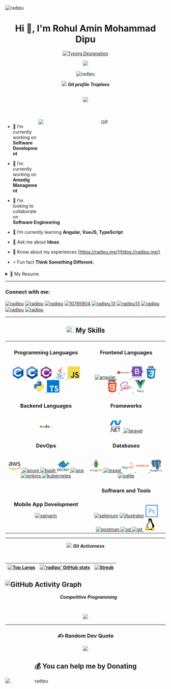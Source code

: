 <p align="left"> <img src="https://radipu.me/images/Do%20Something%20Great.jpeg" alt="radipu" /> </p>

<h1 align="center">Hi 👋, I'm Rohul Amin Mohammad Dipu</h1>
<p align="center">
  <a href="https://git.io/typing-svg"><img src="https://readme-typing-svg.herokuapp.com?font=Comic+Sans+MS&pause=1000&color=29F792&center=true&vCenter=true&width=435&lines=Software+Engineer;.NET+Developer;Full+Stack+Web+and+Desktop+App+Developer;Designer;Freelancer;Author;Techie" alt="Typing Designation" /></a>
</p>

<p align="center"><img src="https://media.giphy.com/media/zhYSVCirREeIZtONCI/giphy.gif" height="100" /></p>

<p align="center"> <img src="https://komarev.com/ghpvc/?username=radipu&label=Profile%20views&color=0e75b6&style=flat" alt="radipu" /> </p>

<div align="center">
<p align="center"><img src="https://media.giphy.com/media/QaMcXSekUWx7aogAUr/giphy.gif" width="30" />&nbsp;<i><b>Git profile Trophies</b></i></p><br>
<img src="https://github-profile-trophy.vercel.app/?username=radipu&theme=juicyfresh&no-bg=true" />
</div>

<br>
<br>
<br>

<a target="_blank" align="center">
  <img align="right" top="500" height="300" width="400" alt="GIF" src="https://media.giphy.com/media/SWoSkN6DxTszqIKEqv/giphy.gif">
</a>

- 🔭 I’m currently working on **Software Development**

- 🔭 I’m currently working on **Amedig Management**

- 👯 I’m looking to collaborate on **Software Engineering**

- 🌱 I’m currently learning **Angular, VueJS, TypeScript**

- 💬 Ask me about **Ideas**

- 📄 Know about my experiences [https://radipu.me/](https://radipu.me/)

- ⚡ Fun fact **Think Something Different.**

<details>
  <summary>📃 My Resume</summary>


## Experience

<img align="right" src="https://img.shields.io/badge/SQL%20Server-CC2927?logo=microsoft-sql-server&logoColor=white" />
<img align="right" src="https://img.shields.io/badge/javascript-%23323330.svg?style=badge&logo=javascript&logoColor=%23F7DF1E" />
<img align="right" src="https://img.shields.io/badge/css3-%231572B6.svg?style=badge&logo=css3&logoColor=white" />
<img align="right" src="https://img.shields.io/badge/html5-%23E34F26.svg?style=badge&logo=html5&logoColor=white" />
<img align="right" src="https://img.shields.io/badge/Github-181717?logo=github&logoColor=white" />
<img align="right" src="https://img.shields.io/badge/azure-%230072C6.svg?&logo=microsoftazure&logoColor=white" />
<img align="right" src="https://img.shields.io/badge/.NET-5C2D91?&logo=.net&logoColor=white" />

- 👨‍💻 **Software Developer**\
📆 Aug 2022 - present\
📍 **Gulf State Software** - Dhaka, Bangladesh

<img align="right" src="https://img.shields.io/badge/Xamarin%20Forms-3498DB?logo=xamarin&logoColor=white" />
<img align="right" src="https://img.shields.io/badge/SQL%20Server-CC2927?logo=microsoft-sql-server&logoColor=white" />
<img align="right" src="https://img.shields.io/badge/AWS-%23FF9900.svg?style=badge&logo=amazon-aws&logoColor=white" />
<img align="right" src="https://img.shields.io/badge/javascript-%23323330.svg?style=badge&logo=javascript&logoColor=%23F7DF1E" />
<img align="right" src="https://img.shields.io/badge/css3-%231572B6.svg?style=badge&logo=css3&logoColor=white" />
<img align="right" src="https://img.shields.io/badge/html5-%23E34F26.svg?style=badge&logo=html5&logoColor=white" />
<img align="right" src="https://img.shields.io/badge/MySQL-green?&logo=mysql" />
<img align="right" src="https://img.shields.io/badge/laravel-%23FF2D20.svg?style=badge&logo=laravel&logoColor=white" />
<img align="right" src="https://img.shields.io/badge/Github-181717?logo=github&logoColor=white" />
<img align="right" src="https://img.shields.io/badge/.NET%20Core-5C2D91?style=badge&logo=.net&logoColor=white" />
<img align="right" src="https://img.shields.io/badge/.NET-5C2D91?&logo=.net&logoColor=white" />

- 👨‍💻 **Software Engineer**\
📆 Jan 2022 - Jul 2022\
📍 **CureTech** - Dhaka, Bangladesh
  
<img align="right" src="https://img.shields.io/badge/Slack-4A154B?logo=slack&logoColor=white" />
<img align="right" src="https://img.shields.io/badge/MySQL-green?&logo=mysql" />
<img align="right" src="https://img.shields.io/badge/Github-181717?logo=github&logoColor=white" />
<img align="right" src="https://img.shields.io/badge/.NET-5C2D91?&logo=.net&logoColor=white" />
<img align="right" src="https://img.shields.io/badge/C Sharp-239120?logo=c-sharp&logoColor=white" />
<img align="right" src="https://img.shields.io/badge/DevExpress-FF5722?style=badge&logo=devexpress&logoColor=black" />

- 👨‍💻 **Software Engineer**\
📆 Aug 2021 - Jan 2022\
📍 **Ginilab Limited** - Sunderland, UK

<img align="right" src="https://img.shields.io/badge/SQL%20Server-CC2927?logo=microsoft-sql-server&logoColor=white" />
<img align="right" src="https://img.shields.io/badge/javascript-%23323330.svg?style=badge&logo=javascript&logoColor=%23F7DF1E" />
<img align="right" src="https://img.shields.io/badge/Github-181717?logo=github&logoColor=white" />
<img align="right" src="https://img.shields.io/badge/.NET%20Core-5C2D91?style=badge&logo=.net&logoColor=white" />
<img align="right" src="https://img.shields.io/badge/C Sharp-239120?logo=c-sharp&logoColor=white" />
<img align="right" src="https://img.shields.io/badge/css3-1572B6?logo=css3&logoColor=white" />
<img align="right" src="https://img.shields.io/badge/bootstrap-563D7C?logo=bootstrap&logoColor=white" />

- 👨‍💻 **Software Engineer**\
📆 Feb 2021 - Jun 2021\
📍 **OurEdu** - Dhaka, Bangladesh

- 👨‍💻 **Head of IT**\
📆 Jan 2015 - Jan 2021\
📍 **Bangladesh Study Forum** - Dhaka, Bangladesh

 ## Projects At A Glance
  
|S/N| Project Name | Technologies  | Company  |
| :---: | :---     |  :---      |  :---      |
|1| Warehouse Management ([Live](https://a.n-1.info)) | ![Angular](https://img.shields.io/badge/angular-%23DD0031.svg?&logo=angular&logoColor=white) ![.net](https://img.shields.io/badge/.NET-5C2D91?&logo=.net&logoColor=white) ![Azure](https://img.shields.io/badge/azure-%230072C6.svg?logo=microsoftazure&logoColor=white) ![javascript](https://img.shields.io/badge/javascript-%23323330.svg?style=badge&logo=javascript&logoColor=%23F7DF1E) ![JWT](https://img.shields.io/badge/JWT-black?logo=JSON%20web%20tokens) ![sqlserver](https://img.shields.io/badge/SQL%20Server-CC2927?logo=microsoft-sql-server&logoColor=white") | Gulf State Software |
|2| Bachao ([Live](https://bachao.com.bd)) ([App](https://play.google.com/store/apps/details?id=com.Bachao.Life.Foundation)) | ![Angular](https://img.shields.io/badge/angular-%23DD0031.svg?&logo=angular&logoColor=white) ![.net](https://img.shields.io/badge/.NET-5C2D91?&logo=.net&logoColor=white) ![github](https://img.shields.io/badge/Github-181717?logo=github&logoColor=white) ![javascript](https://img.shields.io/badge/javascript-%23323330.svg?style=badge&logo=javascript&logoColor=%23F7DF1E) ![sqlserver](https://img.shields.io/badge/SQL%20Server-CC2927?logo=microsoft-sql-server&logoColor=white") ![NodeJS](https://img.shields.io/badge/node.js-6DA55F?logo=node.js&logoColor=white) | CureTech |
|3| Taja Bajar ([Live](https://tajabajar.com)) ([App](https://play.google.com/store/apps/details?id=com.tajabajar.app)) | ![laravel](https://img.shields.io/badge/laravel-%23FF2D20.svg?style=badge&logo=laravel&logoColor=white) ![mysql](https://img.shields.io/badge/MySQL-green?&logo=mysql) ![aws](https://img.shields.io/badge/AWS-%23FF9900.svg?style=badge&logo=amazon-aws&logoColor=white) ![github](https://img.shields.io/badge/Github-181717?logo=github&logoColor=white) | CureTech |
|4| EZCar ([Live](https://ezcar.sale)) | ![laravel](https://img.shields.io/badge/laravel-%23FF2D20.svg?style=badge&logo=laravel&logoColor=white) ![bootstrap](https://img.shields.io/badge/bootstrap-563D7C?logo=bootstrap&logoColor=white) ![mysql](https://img.shields.io/badge/MySQL-green?&logo=mysql) ![github](https://img.shields.io/badge/Github-181717?logo=github&logoColor=white) | CureTech |
|5| FN ([Live](https://farianur.com))  | ![laravel](https://img.shields.io/badge/laravel-%23FF2D20.svg?style=badge&logo=laravel&logoColor=white) ![bootstrap](https://img.shields.io/badge/bootstrap-563D7C?logo=bootstrap&logoColor=white) ![mysql](https://img.shields.io/badge/MySQL-green?&logo=mysql) ![html](https://img.shields.io/badge/html5-%23E34F26.svg?style=badge&logo=html5&logoColor=white) ![css](https://img.shields.io/badge/css3-%231572B6.svg?style=badge&logo=css3&logoColor=white) ![javascript](https://img.shields.io/badge/javascript-%23323330.svg?style=badge&logo=javascript&logoColor=%23F7DF1E) ![github](https://img.shields.io/badge/Github-181717?logo=github&logoColor=white) | CureTech |
|6| Restaurant Management System  | ![devexpress](https://img.shields.io/badge/DevExpress-FF5722?style=badge&logo=devexpress&logoColor=black) ![csharp](https://img.shields.io/badge/CSharp-239120?logo=c-sharp&logoColor=white) ![.net](https://img.shields.io/badge/.NET-5C2D91?&logo=.net&logoColor=white) ![github](https://img.shields.io/badge/Github-181717?logo=github&logoColor=white) ![mysql](https://img.shields.io/badge/MySQL-green?&logo=mysql) ![slack](https://img.shields.io/badge/Slack-4A154B?logo=slack&logoColor=white) | Ginilab |
|7| Account Management System | ![bootstrap](https://img.shields.io/badge/bootstrap-563D7C?logo=bootstrap&logoColor=white) ![css](https://img.shields.io/badge/css3-1572B6?logo=css3&logoColor=white) ![csharp](https://img.shields.io/badge/CSharp-239120?logo=c-sharp&logoColor=white") ![.netcore](https://img.shields.io/badge/.NET%20Core-5C2D91?style=badge&logo=.net&logoColor=white) ![github](https://img.shields.io/badge/Github-181717?logo=github&logoColor=white) ![javascript](https://img.shields.io/badge/javascript-%23323330.svg?style=badge&logo=javascript&logoColor=%23F7DF1E) ![sqlserver](https://img.shields.io/badge/SQL%20Server-CC2927?logo=microsoft-sql-server&logoColor=white") | OurEdu |
|8| Library Management System | ![bootstrap](https://img.shields.io/badge/bootstrap-563D7C?logo=bootstrap&logoColor=white) ![css](https://img.shields.io/badge/css3-1572B6?logo=css3&logoColor=white) ![csharp](https://img.shields.io/badge/CSharp-239120?logo=c-sharp&logoColor=white") ![.netcore](https://img.shields.io/badge/.NET%20Core-5C2D91?style=badge&logo=.net&logoColor=white) ![github](https://img.shields.io/badge/Github-181717?logo=github&logoColor=white) ![javascript](https://img.shields.io/badge/javascript-%23323330.svg?style=badge&logo=javascript&logoColor=%23F7DF1E) ![sqlserver](https://img.shields.io/badge/SQL%20Server-CC2927?logo=microsoft-sql-server&logoColor=white") | Personal |
|9| Personal Portfolio Website ([Live](https://radipu.me)) | ![html](https://img.shields.io/badge/html5-%23E34F26.svg?style=badge&logo=html5&logoColor=white) ![css](https://img.shields.io/badge/css3-1572B6?logo=css3&logoColor=white) ![javascript](https://img.shields.io/badge/javascript-%23323330.svg?style=badge&logo=javascript&logoColor=%23F7DF1E) ![github](https://img.shields.io/badge/Github-181717?logo=github&logoColor=white) | Personal |
|10| Personal Graphics Design Website ([Live](https://graphics.radipu.me)) | ![html](https://img.shields.io/badge/html5-%23E34F26.svg?style=badge&logo=html5&logoColor=white) ![css](https://img.shields.io/badge/css3-1572B6?logo=css3&logoColor=white) ![javascript](https://img.shields.io/badge/javascript-%23323330.svg?style=badge&logo=javascript&logoColor=%23F7DF1E) ![github](https://img.shields.io/badge/Github-181717?logo=github&logoColor=white) | Personal |
  
 ## Education

- 📖 **Bachelor of Science in Computer Science and Engineering**

</details>

---
<h3 align="left">Connect with me:</h3>
<p align="left">
<a href="https://dev.to/radipu" target="blank"><img align="center" src="https://i.imgur.com/mVm29vK.png" alt="radipu" height="30" width="40" /></a>
<a href="https://twitter.com/radipu" target="blank"><img align="center" src="https://raw.githubusercontent.com/rahuldkjain/github-profile-readme-generator/master/src/images/icons/Social/twitter.svg" alt="radipu" height="30" width="40" /></a>
<a href="https://linkedin.com/in/radipu" target="blank"><img align="center" src="https://raw.githubusercontent.com/rahuldkjain/github-profile-readme-generator/master/src/images/icons/Social/linked-in-alt.svg" alt="radipu" height="30" width="40" /></a>
<a href="https://stackoverflow.com/users/10765904" target="blank"><img align="center" src="https://raw.githubusercontent.com/rahuldkjain/github-profile-readme-generator/master/src/images/icons/Social/stack-overflow.svg" alt="10765904" height="30" width="40" /></a>
<a href="https://fb.com/radipu.13" target="blank"><img align="center" src="https://raw.githubusercontent.com/rahuldkjain/github-profile-readme-generator/master/src/images/icons/Social/facebook.svg" alt="radipu.13" height="30" width="40" /></a>
<a href="https://instagram.com/radipu13" target="blank"><img align="center" src="https://raw.githubusercontent.com/rahuldkjain/github-profile-readme-generator/master/src/images/icons/Social/instagram.svg" alt="radipu13" height="30" width="40" /></a>
<a href="https://www.behance.net/radipu" target="blank"><img align="center" src="https://raw.githubusercontent.com/rahuldkjain/github-profile-readme-generator/master/src/images/icons/Social/behance.svg" alt="radipu" height="30" width="40" /></a>
<a href="https://www.hackerrank.com/radipu" target="blank"><img align="center" src="https://raw.githubusercontent.com/rahuldkjain/github-profile-readme-generator/master/src/images/icons/Social/hackerrank.svg" alt="radipu" height="30" width="40" /></a>
<a href="https://www.leetcode.com/radipu" target="blank"><img align="center" src="https://raw.githubusercontent.com/rahuldkjain/github-profile-readme-generator/master/src/images/icons/Social/leet-code.svg" alt="radipu" height="30" width="40" /></a>
</p>

---
<!--## <p align="center"><img src="https://media.giphy.com/media/RD5h71yMixOPU77tCf/giphy.gif" height="20" width="25" /> My Skills </p>-->
## <p align="center"><img src="https://media.giphy.com/media/jdPMeyv9rn0hZHh8n9/giphy.gif" height="20" width="25" /> My Skills </p>


<table align="center">
  <tr align="center"><td><h3>Programming Languages</h3><br><a href="https://www.cprogramming.com/" target="_blank"> <img src="https://raw.githubusercontent.com/devicons/devicon/master/icons/c/c-original.svg" alt="c" width="40" height="40"/> <a href="https://www.w3schools.com/cpp/" target="_blank"> <img src="https://raw.githubusercontent.com/devicons/devicon/master/icons/cplusplus/cplusplus-original.svg" alt="cplusplus" width="40" height="40"/> <a href="https://www.w3schools.com/cs/" target="_blank"> <img src="https://raw.githubusercontent.com/devicons/devicon/master/icons/csharp/csharp-original.svg" alt="csharp" width="40" height="40"/> <a href="https://www.java.com" target="_blank"> <img src="https://raw.githubusercontent.com/devicons/devicon/master/icons/java/java-original.svg" alt="java" width="40" height="40"/> </a> <a href="https://developer.mozilla.org/en-US/docs/Web/JavaScript" target="_blank"> <img src="https://raw.githubusercontent.com/devicons/devicon/master/icons/javascript/javascript-original.svg" alt="javascript" width="40" height="40"/> <a href="https://www.python.org" target="_blank"> <img src="https://raw.githubusercontent.com/devicons/devicon/master/icons/python/python-original.svg" alt="python" width="40" height="40"/> </a> <a href="https://www.typescriptlang.org/" target="_blank"> <img src="https://raw.githubusercontent.com/devicons/devicon/master/icons/typescript/typescript-original.svg" alt="typescript" width="40" height="40"/> </a></td>           <td align="center"><h3>Frontend Languages</h3> <br> <a href="https://angular.io" target="_blank"> <img src="https://angular.io/assets/images/logos/angular/angular.svg" alt="angular" width="40" height="40"/> </a> <a href="https://angular.io" target="_blank"> <img src="https://raw.githubusercontent.com/devicons/devicon/master/icons/angularjs/angularjs-original-wordmark.svg" alt="angularjs" width="40" height="40"/> </a> <a href="https://getbootstrap.com" target="_blank"> <img src="https://raw.githubusercontent.com/devicons/devicon/master/icons/bootstrap/bootstrap-plain-wordmark.svg" alt="bootstrap" width="40" height="40"/> </a> <a href="https://www.w3schools.com/css/" target="_blank"> <img src="https://raw.githubusercontent.com/devicons/devicon/master/icons/css3/css3-original-wordmark.svg" alt="css3" width="40" height="40"/> </a> <a href="https://www.w3.org/html/" target="_blank"> <img src="https://raw.githubusercontent.com/devicons/devicon/master/icons/html5/html5-original-wordmark.svg" alt="html5" width="40" height="40"/> </a> <a href="https://sass-lang.com" target="_blank"> <img src="https://raw.githubusercontent.com/devicons/devicon/master/icons/sass/sass-original.svg" alt="sass" width="40" height="40"/> </a> <a href="https://vuejs.org/" target="_blank"> <img src="https://raw.githubusercontent.com/devicons/devicon/master/icons/vuejs/vuejs-original-wordmark.svg" alt="vuejs" width="40" height="40"/></td>
  <tr align="center"><td><h3>Backend Languages</h3> <br> <a href="https://nodejs.org" target="_blank"> <img src="https://raw.githubusercontent.com/devicons/devicon/master/icons/nodejs/nodejs-original-wordmark.svg" alt="nodejs" width="40" height="40"/> </a></td>
<td align="center"><h3>Frameworks</h3><br> <a href="https://dotnet.microsoft.com/" target="_blank"> <img src="https://raw.githubusercontent.com/devicons/devicon/master/icons/dot-net/dot-net-original-wordmark.svg" alt="dotnet" width="40" height="40"/> </a><a href="https://laravel.com/" target="_blank"> <img src="https://laravel.com/img/logomark.min.svg" alt="laravel" width="40" height="40"/> </a></td>
  <tr align="center"><td><h3>DevOps</h3> <br> <a href="https://aws.amazon.com" target="_blank"> <img src="https://raw.githubusercontent.com/devicons/devicon/master/icons/amazonwebservices/amazonwebservices-original-wordmark.svg" alt="aws" width="40" height="40"/> </a> <a href="https://azure.microsoft.com/en-in/" target="_blank"> <img src="https://www.vectorlogo.zone/logos/microsoft_azure/microsoft_azure-icon.svg" alt="azure" width="40" height="40"/> </a> <a href="https://www.gnu.org/software/bash/" target="_blank"> <img src="https://www.vectorlogo.zone/logos/gnu_bash/gnu_bash-icon.svg" alt="bash" width="40" height="40"/> </a> <a href="https://www.docker.com/" target="_blank"> <img src="https://raw.githubusercontent.com/devicons/devicon/master/icons/docker/docker-original-wordmark.svg" alt="docker" width="40" height="40"/> </a> <a href="https://cloud.google.com" target="_blank"> <img src="https://www.vectorlogo.zone/logos/google_cloud/google_cloud-icon.svg" alt="gcp" width="40" height="40"/> </a> <a href="https://www.jenkins.io" target="_blank"> <img src="https://www.vectorlogo.zone/logos/jenkins/jenkins-icon.svg" alt="jenkins" width="40" height="40"/> </a> <a href="https://kubernetes.io" target="_blank"> <img src="https://www.vectorlogo.zone/logos/kubernetes/kubernetes-icon.svg" alt="kubernetes" width="40" height="40"/> </a></td>
<td align="center"><h3>Databases</h3><br> <a href="https://www.mongodb.com/" target="_blank"> <img src="https://raw.githubusercontent.com/devicons/devicon/master/icons/mongodb/mongodb-original-wordmark.svg" alt="mongodb" width="40" height="40"/> </a> <a href="https://www.microsoft.com/en-us/sql-server" target="_blank"> <img src="https://www.svgrepo.com/show/303229/microsoft-sql-server-logo.svg" alt="mssql" width="40" height="40"/> </a> <a href="https://www.mysql.com/" target="_blank"> <img src="https://raw.githubusercontent.com/devicons/devicon/master/icons/mysql/mysql-original-wordmark.svg" alt="mysql" width="40" height="40"/> </a> <a href="https://www.oracle.com/" target="_blank"> <img src="https://raw.githubusercontent.com/devicons/devicon/master/icons/oracle/oracle-original.svg" alt="oracle" width="40" height="40"/> </a> <a href="https://www.postgresql.org" target="_blank"> <img src="https://raw.githubusercontent.com/devicons/devicon/master/icons/postgresql/postgresql-original-wordmark.svg" alt="postgresql" width="40" height="40"/> </a> <a href="https://www.sqlite.org/" target="_blank"> <img src="https://www.vectorlogo.zone/logos/sqlite/sqlite-icon.svg" alt="sqlite" width="40" height="40"/> </a></td>
    <tr align="center"><td><h3>Mobile App Development</h3> <be> <a href="https://dotnet.microsoft.com/apps/xamarin" target="_blank"> <img src="https://raw.githubusercontent.com/detain/svg-logos/780f25886640cef088af994181646db2f6b1a3f8/svg/xamarin.svg" alt="xamarin" width="40" height="40"/> </a></td>     <td align="center"><h3>Software and Tools</h3><br> <a href="https://www.selenium.dev" target="_blank"> <img src="https://raw.githubusercontent.com/detain/svg-logos/780f25886640cef088af994181646db2f6b1a3f8/svg/selenium-logo.svg" alt="selenium" width="40" height="40"/></a> <a href="https://www.adobe.com/in/products/illustrator.html" target="_blank"> <img src="https://www.vectorlogo.zone/logos/adobe_illustrator/adobe_illustrator-icon.svg" alt="illustrator" width="40" height="40"/></a>   <a href="https://www.photoshop.com/en" target="_blank"> <img src="https://raw.githubusercontent.com/devicons/devicon/master/icons/photoshop/photoshop-line.svg" alt="photoshop" width="40" height="40"/> </a> <a href="https://postman.com" target="_blank"> <img src="https://www.vectorlogo.zone/logos/getpostman/getpostman-icon.svg" alt="postman" width="40" height="40"/> </a> <a href="https://www.adobe.com/products/xd.html" target="_blank"> <img src="https://cdn.worldvectorlogo.com/logos/adobe-xd.svg" alt="xd" width="40" height="40"/> </a> <a href="https://git-scm.com/" target="_blank"> <img src="https://www.vectorlogo.zone/logos/git-scm/git-scm-icon.svg" alt="git" width="40" height="40"/> </a> <a href="https://www.linux.org/" target="_blank"> <img src="https://raw.githubusercontent.com/devicons/devicon/master/icons/linux/linux-original.svg" alt="linux" width="40" height="40"/> </a></td>
</table>

<!--|<h3 align="ceter">Programming Languages:</h3><br><a href="https://www.cprogramming.com/" target="_blank"> <img src="https://raw.githubusercontent.com/devicons/devicon/master/icons/c/c-original.svg" alt="c" width="40" height="40"/> <a href="https://www.w3schools.com/cpp/" target="_blank"> <img src="https://raw.githubusercontent.com/devicons/devicon/master/icons/cplusplus/cplusplus-original.svg" alt="cplusplus" width="40" height="40"/> <a href="https://www.w3schools.com/cs/" target="_blank"> <img src="https://raw.githubusercontent.com/devicons/devicon/master/icons/csharp/csharp-original.svg" alt="csharp" width="40" height="40"/> <a href="https://www.java.com" target="_blank"> <img src="https://raw.githubusercontent.com/devicons/devicon/master/icons/java/java-original.svg" alt="java" width="40" height="40"/> </a> <a href="https://developer.mozilla.org/en-US/docs/Web/JavaScript" target="_blank"> <img src="https://raw.githubusercontent.com/devicons/devicon/master/icons/javascript/javascript-original.svg" alt="javascript" width="40" height="40"/> <a href="https://www.python.org" target="_blank"> <img src="https://raw.githubusercontent.com/devicons/devicon/master/icons/python/python-original.svg" alt="python" width="40" height="40"/> </a> <a href="https://www.typescriptlang.org/" target="_blank"> <img src="https://raw.githubusercontent.com/devicons/devicon/master/icons/typescript/typescript-original.svg" alt="typescript" width="40" height="40"/> </a></p> |<h3 align="center">Frontend Languages:</h3> <br> <a href="https://angular.io" target="_blank"> <img src="https://angular.io/assets/images/logos/angular/angular.svg" alt="angular" width="40" height="40"/> </a> <a href="https://angular.io" target="_blank"> <img src="https://raw.githubusercontent.com/devicons/devicon/master/icons/angularjs/angularjs-original-wordmark.svg" alt="angularjs" width="40" height="40"/> </a> <a href="https://getbootstrap.com" target="_blank"> <img src="https://raw.githubusercontent.com/devicons/devicon/master/icons/bootstrap/bootstrap-plain-wordmark.svg" alt="bootstrap" width="40" height="40"/> </a> <a href="https://www.w3schools.com/css/" target="_blank"> <img src="https://raw.githubusercontent.com/devicons/devicon/master/icons/css3/css3-original-wordmark.svg" alt="css3" width="40" height="40"/> </a> <a href="https://www.w3.org/html/" target="_blank"> <img src="https://raw.githubusercontent.com/devicons/devicon/master/icons/html5/html5-original-wordmark.svg" alt="html5" width="40" height="40"/> </a> <a href="https://sass-lang.com" target="_blank"> <img src="https://raw.githubusercontent.com/devicons/devicon/master/icons/sass/sass-original.svg" alt="sass" width="40" height="40"/> </a> <a href="https://vuejs.org/" target="_blank"> <img src="https://raw.githubusercontent.com/devicons/devicon/master/icons/vuejs/vuejs-original-wordmark.svg" alt="vuejs" width="40" height="40"/> </a> |
|:---: | :---: |
|<h3 align="center">Backend Languages:</h3> <br> <a href="https://nodejs.org" target="_blank"> <img src="https://raw.githubusercontent.com/devicons/devicon/master/icons/nodejs/nodejs-original-wordmark.svg" alt="nodejs" width="40" height="40"/> </a> |<h3 align="center">Frameworks:</h3><br> <a href="https://dotnet.microsoft.com/" target="_blank"> <img src="https://raw.githubusercontent.com/devicons/devicon/master/icons/dot-net/dot-net-original-wordmark.svg" alt="dotnet" width="40" height="40"/> </a><a href="https://laravel.com/" target="_blank"> <img src="https://laravel.com/img/logomark.min.svg" alt="laravel" width="40" height="40"/> </a>  |
|<h3 align="center">DevOps:</h3> <br> <a href="https://aws.amazon.com" target="_blank"> <img src="https://raw.githubusercontent.com/devicons/devicon/master/icons/amazonwebservices/amazonwebservices-original-wordmark.svg" alt="aws" width="40" height="40"/> </a> <a href="https://azure.microsoft.com/en-in/" target="_blank"> <img src="https://www.vectorlogo.zone/logos/microsoft_azure/microsoft_azure-icon.svg" alt="azure" width="40" height="40"/> </a> <a href="https://www.gnu.org/software/bash/" target="_blank"> <img src="https://www.vectorlogo.zone/logos/gnu_bash/gnu_bash-icon.svg" alt="bash" width="40" height="40"/> </a> <a href="https://www.docker.com/" target="_blank"> <img src="https://raw.githubusercontent.com/devicons/devicon/master/icons/docker/docker-original-wordmark.svg" alt="docker" width="40" height="40"/> </a> <a href="https://cloud.google.com" target="_blank"> <img src="https://www.vectorlogo.zone/logos/google_cloud/google_cloud-icon.svg" alt="gcp" width="40" height="40"/> </a> <a href="https://www.jenkins.io" target="_blank"> <img src="https://www.vectorlogo.zone/logos/jenkins/jenkins-icon.svg" alt="jenkins" width="40" height="40"/> </a> <a href="https://kubernetes.io" target="_blank"> <img src="https://www.vectorlogo.zone/logos/kubernetes/kubernetes-icon.svg" alt="kubernetes" width="40" height="40"/> </a> |<h3 align="center">Databases:</h3><br> <a href="https://www.mongodb.com/" target="_blank"> <img src="https://raw.githubusercontent.com/devicons/devicon/master/icons/mongodb/mongodb-original-wordmark.svg" alt="mongodb" width="40" height="40"/> </a> <a href="https://www.microsoft.com/en-us/sql-server" target="_blank"> <img src="https://www.svgrepo.com/show/303229/microsoft-sql-server-logo.svg" alt="mssql" width="40" height="40"/> </a> <a href="https://www.mysql.com/" target="_blank"> <img src="https://raw.githubusercontent.com/devicons/devicon/master/icons/mysql/mysql-original-wordmark.svg" alt="mysql" width="40" height="40"/> </a> <a href="https://www.oracle.com/" target="_blank"> <img src="https://raw.githubusercontent.com/devicons/devicon/master/icons/oracle/oracle-original.svg" alt="oracle" width="40" height="40"/> </a> <a href="https://www.postgresql.org" target="_blank"> <img src="https://raw.githubusercontent.com/devicons/devicon/master/icons/postgresql/postgresql-original-wordmark.svg" alt="postgresql" width="40" height="40"/> </a> <a href="https://www.sqlite.org/" target="_blank"> <img src="https://www.vectorlogo.zone/logos/sqlite/sqlite-icon.svg" alt="sqlite" width="40" height="40"/> </a> |
|<h3 align="center">Mobile App Development:</h3> <be> <a href="https://dotnet.microsoft.com/apps/xamarin" target="_blank"> <img src="https://raw.githubusercontent.com/detain/svg-logos/780f25886640cef088af994181646db2f6b1a3f8/svg/xamarin.svg" alt="xamarin" width="40" height="40"/> </a> |<h3 align="center">Software and Tools:</h3><br> <a href="https://www.selenium.dev" target="_blank"> <img src="https://raw.githubusercontent.com/detain/svg-logos/780f25886640cef088af994181646db2f6b1a3f8/svg/selenium-logo.svg" alt="selenium" width="40" height="40"/></a> <a href="https://www.adobe.com/in/products/illustrator.html" target="_blank"> <img src="https://www.vectorlogo.zone/logos/adobe_illustrator/adobe_illustrator-icon.svg" alt="illustrator" width="40" height="40"/></a>   <a href="https://www.photoshop.com/en" target="_blank"> <img src="https://raw.githubusercontent.com/devicons/devicon/master/icons/photoshop/photoshop-line.svg" alt="photoshop" width="40" height="40"/> </a> <a href="https://postman.com" target="_blank"> <img src="https://www.vectorlogo.zone/logos/getpostman/getpostman-icon.svg" alt="postman" width="40" height="40"/> </a> <a href="https://www.adobe.com/products/xd.html" target="_blank"> <img src="https://cdn.worldvectorlogo.com/logos/adobe-xd.svg" alt="xd" width="40" height="40"/> </a> <a href="https://git-scm.com/" target="_blank"> <img src="https://www.vectorlogo.zone/logos/git-scm/git-scm-icon.svg" alt="git" width="40" height="40"/> </a> <a href="https://www.linux.org/" target="_blank"> <img src="https://raw.githubusercontent.com/devicons/devicon/master/icons/linux/linux-original.svg" alt="linux" width="40" height="40"/> </a>  |-->

---

<!--<p align="center"><img src="https://media.giphy.com/media/W5eoZHPpUx9sapR0eu/giphy.gif" width="30px" alt="Git"/>&nbsp;<i><b>Git Activeness</b></i></p>-->
<p align="center"><img src="https://media.giphy.com/media/W5eoZHPpUx9sapR0eu/giphy.gif" width="30" />&nbsp;<i><b>Git Activeness</b></i></p><br>

[![Top Langs](https://github-readme-stats.vercel.app/api/top-langs?username=radipu&show_icons=true&locale=en&bg_color=0d1117&text_color=ffffff&layout=compact&langs_count=8)](https://github.com/radipu) | [!['radipu' GitHub stats](https://github-readme-stats.vercel.app/api?username=radipu&show_icons=true&locale=en&theme=chartreuse-dark&count_private=true)](https://github.com/radipu) | [![Streak](https://github-readme-streak-stats.herokuapp.com/?user=radipu&theme=dark&background=0d1117&date_format=M%20j%5B%2C%20Y%5D)](https://github.com/radipu)
| ----------- | ------------ | ------------ |

![GitHub Activity Graph](https://activity-graph.herokuapp.com/graph?username=radipu&theme=chartreuse-dark)
---
<div align="center">
<p align="center"><img src="https://media.giphy.com/media/UVG0BN8TOMKkPOJS6e/giphy.gif" height="15" width="15" />&nbsp;<i><b>Competitive Programming</b></i></p><br>
<p float="left">
<img height="200em" src="https://leetcard.jacoblin.cool/radipu?theme=light&font=Karma&ext=contest&theme=dark" />
<!--<img height="200em" src="https://raw.githubusercontent.com/sudiptob2/cf-stats/main/output/light_card.svg" />-->
</p>

---
### ✍️ Random Dev Quote
![](https://quotes-github-readme.vercel.app/api?type=horizontal&theme=radical)

## 💰 You can help me by Donating
  <a targer="_blank" href="https://www.buymeacoffee.com/radipu"> <img align="left" src="https://cdn.buymeacoffee.com/buttons/v2/default-yellow.png" height="50" width="210" alt="radipu" /></a>
